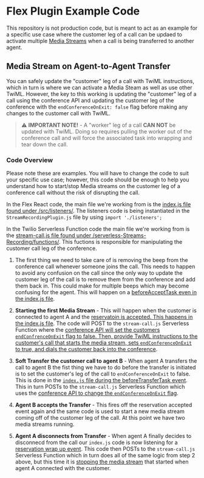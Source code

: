 # Flex Plugin Example Code

This repository is not production code, but is meant to act as an example for a specific use case where the customer leg of a call can be updaed to activate multiple [Media Streams](https://www.twilio.com/docs/voice/twiml/stream) when a call is being transferred to another agent.

## Media Stream on Agent-to-Agent Transfer

You can safely update the "customer" leg of a call with TwiML instructions, which in turn is where we can activate a Media Steam as well as use other TwiML. However, the key to this working is updating the "customer" leg of a call using the conference API and updating the customer leg of the conference with the `endConferenceOnExit: false` flag before making any changes to the customer call with TwiML.

> ⚠️ **IMPORTANT NOTE!** - A "worker" leg of a call **CAN NOT** be updated with TwiML. Doing so requires pulling the worker out of the conference call and will force the associated task into wrapping and tear down the call.

### Code Overview

Please note these are examples. You will have to change the code to suit your specific use case; however, this code should be enough to help you understand how to start/stop Media streams on the customer leg of a conference call without the risk of disrupting the call.

In the Flex React code, the main file we're working from is the [index.js file found under /src/listeners/](https://github.com/jmadden/example-code-flex-media-stream/blob/main/src/listeners/index.js). The listeners code is being instantiated in the `StreamRecordingPlugin.js` file by using `import './listeners';`

In the Twilio Serverless Function code the main file we're working from is the [stream-call.js file found under /serverless-Streams-Recording/functions/](https://github.com/jmadden/example-code-flex-media-stream/blob/main/serverless-Stream-Recording/functions/stream-call.js). This fuctions is responsible for manipulating the customer call leg of the conference.

1. The first thing we need to take care of is removing the beep from the conference call whenever someone joins the call. This needs to happen to avoid any confusion on the call since the only way to update the customer leg of the call is to remove them from the conference and add them back in. This could make for multiple beeps which may become confusing for the agent. This will happen on a [beforeAcceptTask even in the index.js file](https://github.com/jmadden/example-code-flex-media-stream/blob/main/src/listeners/index.js#L36-L38).

2. **Starting the first Media Stream** - This will happen when the customer is connected to agent A and the [reservatoin is accepted. This happens in the index.js file](https://github.com/jmadden/example-code-flex-media-stream/blob/main/src/listeners/index.js#L68-L114). The code will POST to the `stream-call.js` Serverless Function where the [conference API will set the customers `endConfrenceOnExit` flag to false. Then, provide TwiML instructions to the customer's call that starts the media stream, sets `endConferenceOnExit` to true, and dials the customer back into the conference](https://github.com/jmadden/example-code-flex-media-stream/blob/main/serverless-Stream-Recording/functions/stream-call.js#L36-L71).

3. **Soft Transfer the customer call to agent B** - When agent A transfers the call to agent B the fist thing we have to do before the transfer is initiated is to set the customer's leg of the call to `endConferenceOnExit` to false. This is done in the [`index.js` file during the beforeTransferTask event](https://github.com/jmadden/example-code-flex-media-stream/blob/main/serverless-Stream-Recording/functions/stream-call.js#L36-L71). This in turn POSTs to the `stream-call.js` Serverless Function which uses the [conference API to change the `endConferenceOnExit` flag](https://github.com/jmadden/example-code-flex-media-stream/blob/main/serverless-Stream-Recording/functions/stream-call.js#L19-L35).

4. **Agent B accepts the Transfer** - This fires off the reservation accepted event again and the same code is used to start a new media stream coming off of the customer leg of the call. At this point we have two media streams running.

5. **Agent A disconnects from Transfer** - When agent A finally decides to disconnecd from the call our `index.js` code is now listening for a [reservation wrap up event](https://github.com/jmadden/example-code-flex-media-stream/blob/main/serverless-Stream-Recording/functions/stream-call.js#L19-L35). This code then POSTs to the `stream-call.js` Serverless Function which in turn does all of the same logic from step 2 above, but this time it is [stopping the media stream](https://github.com/jmadden/example-code-flex-media-stream/blob/main/serverless-Stream-Recording/functions/stream-call.js#L19-L35) that started when agent A connected with the customer.
